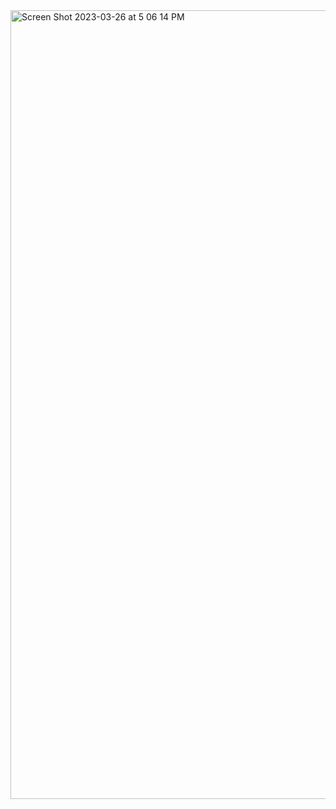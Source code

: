 <img width="1262" alt="Screen Shot 2023-03-26 at 5 06 14 PM" src="https://user-images.githubusercontent.com/90986708/227785211-1423fd07-3cbf-49e9-952d-9f9ade0cc80a.png">



